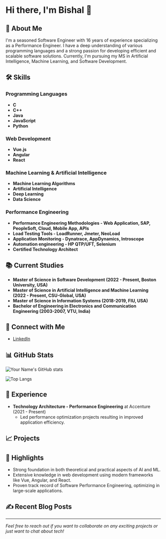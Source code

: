 

<!--
**bishalgoutam/bishalgoutam** is a ✨ _special_ ✨ repository because its `README.md` (this file) appears on your GitHub profile.

Here are some ideas to get you started:

- 🔭 I’m currently working on ...
- 🌱 I’m currently learning ...
- 👯 I’m looking to collaborate on ...
- 🤔 I’m looking for help with ...
- 💬 Ask me about ...
- 📫 How to reach me: ...
- 😄 Pronouns: ...
- ⚡ Fun fact: ...
-->

# Hi there, I'm Bishal 👋

## 🚀 About Me
I'm a seasoned Software Engineer with 16 years of experience specializing as a Performance Engineer. I have a deep understanding of various programming languages and a strong passion for developing efficient and scalable software solutions. Currently, I'm pursuing my MS in Artificial Intelligence, Machine Learning, and Software Development.

## 🛠 Skills

### Programming Languages
- **C**
- **C++**
- **Java**
- **JavaScript**
- **Python**

### Web Development
- **Vue.js**
- **Angular**
- **React**

### Machine Learning & Artificial Intelligence
- **Machine Learning Algorithms**
- **Artificial Intelligence**
- **Deep Learning**
- **Data Science**  

### Performance Engineering
- **Performance Engineering Methodologies - Web Application, SAP, PeopleSoft, Cloud, Mobile App, APIs**
- **Load Testing Tools - LoadRunner, Jmeter, NeoLoad**
- **Application Monitoring - Dynatrace, AppDynamics, Introscope**
- **Automation engineering - HP QTP/UFT, Selenium**
- **Certified Technology Architect**
  
## 📚 Current Studies
- **Master of Science in Software Development (2022 - Present, Boston University, USA)**
- **Master of Science in Artificial Intelligence and Machine Learning (2022 - Present, CSU-Global, USA)**
- **Master of Science in Information Systems (2018-2019, FIU, USA)**
- **Bachelor of Engineering in Electronics and Communication Engineering (2003-2007, VTU, India)**

## 🔗 Connect with Me
- [LinkedIn](https://www.linkedin.com/in/bishal-goutam-9139451a/)

## 📊 GitHub Stats
![Your Name's GitHub stats](https://github-readme-stats.vercel.app/api?username=your-github-username&show_icons=true&theme=radical)

![Top Langs](https://github-readme-stats.vercel.app/api/top-langs/?username=your-github-username&layout=compact&theme=radical)

## 💼 Experience
- **Technology Architecture - Performance Engineering** at Accenture (2021 - Present)
  - Led performance optimization projects resulting in improved application efficiency.

## 📈 Projects
<!--### [Project Name 1](https://github.com/your-github-username/project1)
Brief description of Project 1.

### [Project Name 2](https://github.com/your-github-username/project2)
Brief description of Project 2.
-->

## 🌟 Highlights
- Strong foundation in both theoretical and practical aspects of AI and ML.
- Extensive knowledge in web development using modern frameworks like Vue, Angular, and React.
- Proven track record of Software Performance Engineering, optimizing in large-scale applications.

## ✍️ Recent Blog Posts
---

*Feel free to reach out if you want to collaborate on any exciting projects or just want to chat about tech!*


